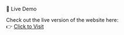 🚀 Live Demo

Check out the live version of the website here:  
👉 [Click to Visit](https://v0-responsive-website-remake-purva3823-purva3823s-projects.vercel.app)

